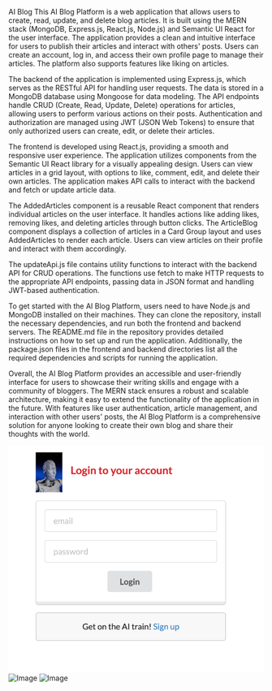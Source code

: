 AI Blog
This AI Blog Platform is a web application that allows users to create, read, update, and delete blog articles. It is built using the MERN stack (MongoDB, Express.js, React.js, Node.js) and Semantic UI React for the user interface. The application provides a clean and intuitive interface for users to publish their articles and interact with others' posts. Users can create an account, log in, and access their own profile page to manage their articles. The platform also supports features like liking on articles.

The backend of the application is implemented using Express.js, which serves as the RESTful API for handling user requests. The data is stored in a MongoDB database using Mongoose for data modeling. The API endpoints handle CRUD (Create, Read, Update, Delete) operations for articles, allowing users to perform various actions on their posts. Authentication and authorization are managed using JWT (JSON Web Tokens) to ensure that only authorized users can create, edit, or delete their articles.

The frontend is developed using React.js, providing a smooth and responsive user experience. The application utilizes components from the Semantic UI React library for a visually appealing design. Users can view articles in a grid layout, with options to like, comment, edit, and delete their own articles. The application makes API calls to interact with the backend and fetch or update article data.

The AddedArticles component is a reusable React component that renders individual articles on the user interface. It handles actions like adding likes, removing likes, and deleting articles through button clicks. The ArticleBlog component displays a collection of articles in a Card Group layout and uses AddedArticles to render each article. Users can view articles on their profile and interact with them accordingly.

The updateApi.js file contains utility functions to interact with the backend API for CRUD operations. The functions use fetch to make HTTP requests to the appropriate API endpoints, passing data in JSON format and handling JWT-based authentication.

To get started with the AI Blog Platform, users need to have Node.js and MongoDB installed on their machines. They can clone the repository, install the necessary dependencies, and run both the frontend and backend servers. The README.md file in the repository provides detailed instructions on how to set up and run the application. Additionally, the package.json files in the frontend and backend directories list all the required dependencies and scripts for running the application.

Overall, the AI Blog Platform provides an accessible and user-friendly interface for users to showcase their writing skills and engage with a community of bloggers. The MERN stack ensures a robust and scalable architecture, making it easy to extend the functionality of the application in the future. With features like user authentication, article management, and interaction with other users' posts, the AI Blog Platform is a comprehensive solution for anyone looking to create their own blog and share their thoughts with the world.

![Image](/rd-pics/Login.png)
![Image](EnterBlog.png)
![Image](MyBlogs.png)




